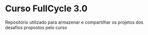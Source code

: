 # Curso FullCycle 3.0

Repositório utilizado para armazenar e compartilhar os projetos dos desafios propostos pelo curso
